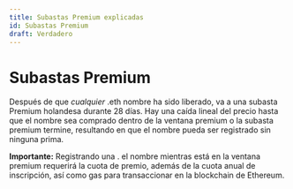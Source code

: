 ```yaml
---
title: Subastas Premium explicadas
id: Subastas Premium
draft: Verdadero
---
```


# Subastas Premium

Después de que _cualquier_ .eth nombre ha sido liberado, va a una subasta Premium holandesa durante 28 días. Hay una caída lineal del precio hasta que el nombre sea comprado dentro de la ventana premium o la subasta premium termine, resultando en que el nombre pueda ser registrado sin ninguna prima.

**Importante:** Registrando una . el nombre mientras está en la ventana premium requerirá la cuota de premio, además de la cuota anual de inscripción, así como gas para transaccionar en la blockchain de Ethereum.


<!-- 
### References:

* [What is a premium auction?](../../../ens-domain-faqs/registrations-and-extensions/what-is-a-premium-auction.md)
* [\[EP5\] \[Executable\] Set the temporary premium start price to $100,000](https://docs.ens.domains/v/governance/governance-proposals/ep5-executable-set-the-temporary-premium-start-price-to-usd100-000)
* [Dutch auction - Wikipedia](https://en.wikipedia.org/wiki/Dutch\_auction) 
-->
